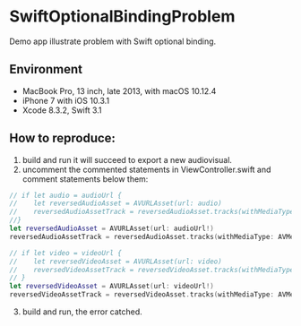 # SwiftOptionalBindingProblem
Demo app illustrate problem with Swift optional binding.

## Environment

* MacBook Pro, 13 inch, late 2013, with macOS 10.12.4
* iPhone 7 with iOS 10.3.1
* Xcode 8.3.2, Swift 3.1

## How to reproduce:

1. build and run it will succeed to export a new audiovisual.
2. uncomment the commented statements in ViewController.swift and comment statements below them:

```swift
// if let audio = audioUrl {
//    let reversedAudioAsset = AVURLAsset(url: audio)
//    reversedAudioAssetTrack = reversedAudioAsset.tracks(withMediaType: AVMediaTypeAudio).first
//}
let reversedAudioAsset = AVURLAsset(url: audioUrl!)
reversedAudioAssetTrack = reversedAudioAsset.tracks(withMediaType: AVMediaTypeAudio).first

// if let video = videoUrl {
//    let reversedVideoAsset = AVURLAsset(url: video)
//    reversedVideoAssetTrack = reversedVideoAsset.tracks(withMediaType: AVMediaTypeVideo).first
// }
let reversedVideoAsset = AVURLAsset(url: videoUrl!)
reversedVideoAssetTrack = reversedVideoAsset.tracks(withMediaType: AVMediaTypeVideo).first
```

3. build and run, the error catched.



